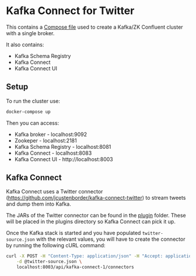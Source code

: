 # Kafka Connect for Twitter

This contains a [Compose file](docker-compose.yml) used to create a Kafka/ZK Confluent cluster with a single broker.

It also contains:
- Kafka Schema Registry
- Kafka Connect
- Kafka Connect UI

## Setup

To run the cluster use:

```bash
docker-compose up
```

Then you can access:
* Kafka broker - localhost:9092
* Zookeper - localhost:2181
* Kafka Schema Registry - localhost:8081
* Kafka Connect - localhost:8083
* Kafka Connect UI - http://localhost:8003

## Kafka Connect

Kafka Connect uses a Twitter connector (https://github.com/jcustenborder/kafka-connect-twitter) to stream tweets 
and dump them into Kafka.

The JARs of the Twitter connector can be found in the [plugin](plugin/) folder. These will be placed in the plugins 
directory so Kafka Connect can pick it up.

Once the Kafka stack is started and you have populated `twitter-source.json` with the relevant values, you will have to 
create the connector by running the following cURL command:

```bash
curl -X POST -H "Content-Type: application/json" -H "Accept: application/json" \
    -d @twitter-source.json \
    localhost:8003/api/kafka-connect-1/connectors
```
